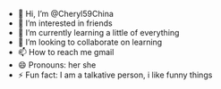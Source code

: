 - 👋 Hi, I’m @Cheryl59China
- 👀 I’m interested in friends
- 🌱 I’m currently learning a little of everything
- 💞️ I’m looking to collaborate on learning
- 📫 How to reach me gmail
- 😄 Pronouns: her she
- ⚡ Fun fact: I am a talkative person, i like funny things

<!---
Cheryl59China/Cheryl59China is a ✨ special ✨ repository because its `README.md` (this file) appears on your GitHub profile.
You can click the Preview link to take a look at your changes.
--->
